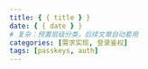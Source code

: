 ```yaml
---
title: { { title } }
date: { { date } }
# 复杂：预置层级分类，后续文章自动套用
categories: [需求实现, 登录鉴权]
tags: [passkeys, auth]
---
```

